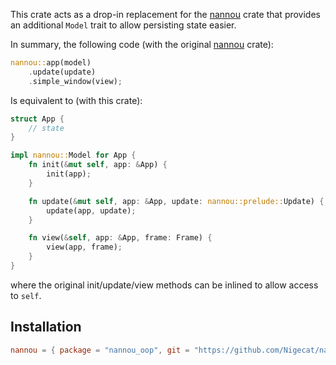 This crate acts as a drop-in replacement for the [nannou](https://github.com/nannou-org/nannou) crate that provides an additional `Model` trait to allow persisting state easier.

In summary, the following code (with the original [nannou](https://github.com/nannou-org/nannou) crate):
```rust
nannou::app(model)
    .update(update)
    .simple_window(view);
```
Is equivalent to (with this crate):
```rust
struct App {
    // state
}

impl nannou::Model for App {
    fn init(&mut self, app: &App) {
        init(app);
    }

    fn update(&mut self, app: &App, update: nannou::prelude::Update) {
        update(app, update);
    }

    fn view(&self, app: &App, frame: Frame) {
        view(app, frame);
    }
}
```
where the original init/update/view methods can be inlined to allow access to `self`.

## Installation
```toml
nannou = { package = "nannou_oop", git = "https://github.com/Nigecat/nannou-oop" }
```


